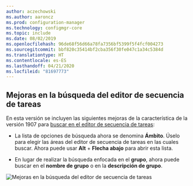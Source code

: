 ```yaml
---
author: aczechowski
ms.author: aaroncz
ms.prod: configuration-manager
ms.technology: configmgr-core
ms.topic: include
ms.date: 08/02/2019
ms.openlocfilehash: 96de68f56d66a78fa7356bf5399f5f4fcf004273
ms.sourcegitcommit: bbf820c35414bf2cba356f30fe047c1a34c5384d
ms.translationtype: HT
ms.contentlocale: es-ES
ms.lasthandoff: 04/21/2020
ms.locfileid: "81697773"
---
```

## <a name="improvements-to-task-sequence-editor-search"></a><a name="bkmk_tssearch"></a> Mejoras en la búsqueda del editor de secuencia de tareas

<!--4621085-->

En esta versión se incluyen las siguientes mejoras de la característica de la versión 1907 para [buscar en el editor de secuencia de tareas](../../technical-preview-1907.md#bkmk_tsedit):

- La lista de opciones de búsqueda ahora se denomina **Ámbito**. Úselo para elegir las áreas del editor de secuencia de tareas en las cuales buscar. Ahora puede usar **Alt** + **Flecha abajo** para abrir esta lista.

- En lugar de realizar la búsqueda enfocada en el **grupo**, ahora puede buscar en el **nombre de grupo** o en la **descripción de grupo**.

![Mejoras en la búsqueda del editor de secuencia de tareas](../../media/4621085-task-sequence-search-1908.png)
